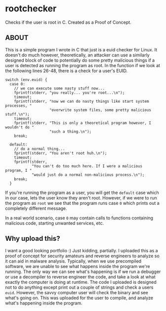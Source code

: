 # rootchecker
Checks if the user is root in C. Created as a Proof of Concept.

## ABOUT
This is a simple program I wrote in C that just is a euid checker for Linux.
It doesn't do much however, theoretically, an attacker can use a similarly designed block of code to potentially do some pretty malicious things if a user is detected as running the program as root.
In the function if we look at the following lines 26-48, there is a check for a user's EUID.
```
switch (env.euid) {
  case 0:
    // we can execute some nasty stuff now...
    fprintf(stderr, "you really... you're root...\n");
    timeout;
    fprintf(stderr, "now we can do nasty things like start system processes, "
                    "overwrite system files, some pretty malicious stuff.\n");
    timeout;
    fprintf(stderr, "This is only a theoretical program however, I wouldn't do "
                    "such a thing.\n");
    break;

  default:
    // do a normal thing...
    fprintf(stderr, "You aren't root huh.\n");
    timeout;
    fprintf(stderr,
            "You can't do too much here. If I were a malicious program, I "
            "would just do a normal non-malicious process.\n");
    break;
  }
```
If you're running the program as a user, you will get the `default` case which in our case, lets the user know they aren't root. However, if we were to run the program as `root` we see that the program runs case `0` which prints out a completely different message.

In a real world scenario, case `0` may contain calls to functions containing malicious code, starting unwanted services, etc. 
## Why upload this?
I want a good looking portfolio :)
Just kidding, partially. I uploaded this as a proof of concept for security amateurs and reverse engineers to analyze so it can aid in malware analysis. Typically, when we use precompiled software, we are unable to see what happens inside the program we're running. The only way we can see what's happening is if we run a debugger or use a decompiler to reverse engineer the code, and take a look at what exactly the computer is doing at runtime. The code I uploaded is designed not to do anything except print out a couple of strings and check a users `euid`. However, the savvy computer user will check the binary and see what's going on. This was uploaded for the user to compile, and analyze what's happening inside the program.
